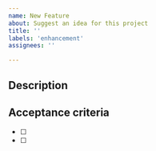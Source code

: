 ```yaml
---
name: New Feature
about: Suggest an idea for this project
title: ''
labels: 'enhancement'
assignees: ''

---
```


## Description
<!-- A few sentences describing new feature -->
<!-- screenshot, video, or link to mockup/prototype are welcome -->

## Acceptance criteria

<!-- Describe here the list of acceptance criteria -->
- [ ] 
- [ ] 
